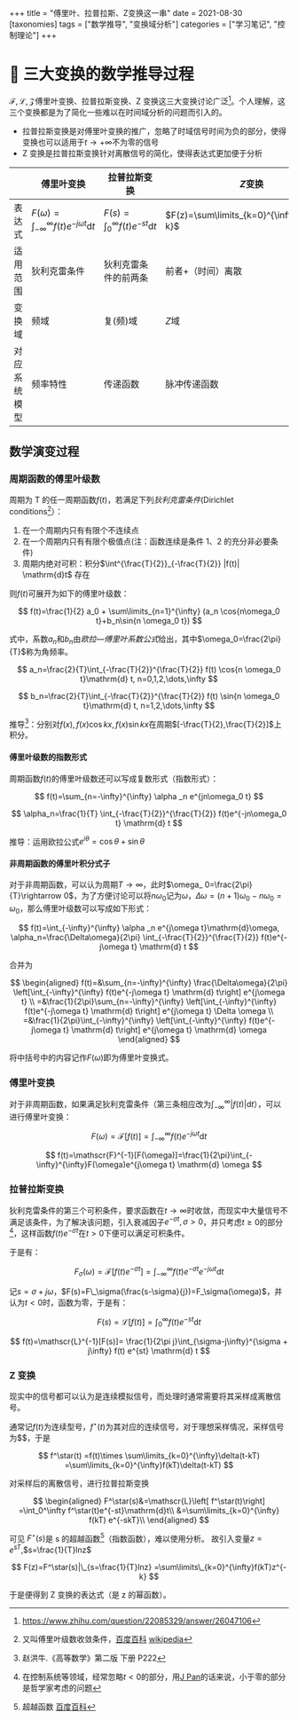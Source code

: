 +++
title = "傅里叶、拉普拉斯、Z变换这一串"
date = 2021-08-30
[taxonomies]
tags = ["数学推导", "变换域分析"]
categories = ["学习笔记", "控制理论"]
+++

# 📶 三大变换的数学推导过程

$\mathscr{F,L,Z}$傅里叶变换、拉普拉斯变换、Z 变换这三大变换讨论广泛[^zhihu]。个人理解，这三个变换都是为了简化一些难以在时间域分析的问题而引入的。

- 拉普拉斯变换是对傅里叶变换的推广，忽略了时域信号时间为负的部分，使得变换也可以适用于$t\rightarrow +\infty$不为零的信号
- Z 变换是拉普拉斯变换针对离散信号的简化，使得表达式更加便于分析

|              | 傅里叶变换                                                        | 拉普拉斯变换                                | $Z$变换                                      |
| ------------ | ----------------------------------------------------------------- | ------------------------------------------- | -------------------------------------------- |
| 表达式       | $F(\omega)=\int_{-\infty}^{\infty}f(t)e^{-j\omega t}\mathrm{d} t$ | $F(s)=\int_0^\infty f(t)e^{-st}\mathrm{d}t$ | $F(z)=\sum\limits_{k=0}^{\infty}f(kT)z^{-k}$ |
| 适用范围     | 狄利克雷条件                                                      | 狄利克雷条件的前两条                        | 前者+（时间）离散                            |
| 变换域       | 频域                                                              | 复(频)域                                    | $Z$域                                        |
| 对应系统模型 | 频率特性                                                          | 传递函数                                    | 脉冲传递函数                                 |

[^zhihu]: https://www.zhihu.com/question/22085329/answer/26047106

## 数学演变过程

### 周期函数的傅里叶级数

周期为 T 的任一周期函数$f(t)$，若满足下列*狄利克雷条件*(Dirichlet conditions[^dirichlet-conditions]）：

1. 在一个周期内只有有限个不连续点
2. 在一个周期内只有有限个极值点(注：函数连续是条件 1、2 的充分非必要条件)
3. 周期内绝对可积：积分$\int^{\frac{T}{2}}_{-\frac{T}{2}} |f(t)| \mathrm{d}t$ 存在

则$f(t)$可展开为如下的傅里叶级数：

$$
f(t)=\frac{1}{2} a_0 + \sum\limits_{n=1}^{\infty} (a_n \cos{n\omega_0 t}+b_n\sin{n \omega_0 t})
$$

[^dirichlet-conditions]: 又叫傅里叶级数收敛条件，[百度百科](https://baike.baidu.com/item/狄利克雷条件/3807787) [wikipedia](https://en.wikipedia.org/wiki/Dirichlet_conditions)

式中，系数$a_n$和$b_n$由*欧拉—傅里叶系数公式*给出，其中$\omega_0=\frac{2\pi}{T}$称为角频率。

$$
a_n=\frac{2}{T}\int_{-\frac{T}{2}}^{\frac{T}{2}} f(t) \cos{n \omega_0 t}\mathrm{d} t,
n=0,1,2,\dots,\infty
$$

$$
b_n=\frac{2}{T}\int_{-\frac{T}{2}}^{\frac{T}{2}} f(t) \sin{n \omega_0 t}\mathrm{d} t,
n=1,2,\dots,\infty
$$

推导[^p222]：分别对$f(x),f(x)\cos kx, f(x)\sin kx$在周期$[-\frac{T}{2},\frac{T}{2}]$上积分。

[^p222]: 赵洪牛.《高等数学》第二版 下册 P222

#### 傅里叶级数的指数形式

周期函数$f(t)$的傅里叶级数还可以写成复数形式（指数形式）：

$$
f(t)=\sum_{n=-\infty}^{\infty} \alpha _n e^{jn\omega_0 t}
$$

$$
\alpha_n=\frac{1}{T} \int_{-\frac{T}{2}}^{\frac{T}{2}}
f(t)e^{-jn\omega_0 t} \mathrm{d} t
$$

推导：运用欧拉公式$e^{i\theta}=\cos\theta + \sin \theta$

#### 非周期函数的傅里叶积分式子

对于非周期函数，可以认为周期$T\rightarrow \infty$，此时$\omega_ 0=\frac{2\pi}{T}\rightarrow 0$，为了方便讨论可以将$n\omega_0$记为$\omega$，$\Delta \omega=(n+1)\omega_0-n\omega_0=\omega_0$，那么傅里叶级数可以写成如下形式：

$$
f(t)=\int_{-\infty}^{\infty} \alpha _n e^{j\omega t}\mathrm{d}\omega,
\alpha_n=\frac{\Delta\omega}{2\pi} \int_{-\frac{T}{2}}^{\frac{T}{2}}
f(t)e^{-j\omega t} \mathrm{d} t
$$

合并为

$$
\begin{aligned}
f(t)=&\sum_{n=-\infty}^{\infty} \frac{\Delta\omega}{2\pi} \left[\int_{-\infty}^{\infty}
f(t)e^{-j\omega t} \mathrm{d} t\right] e^{j\omega t}
\\
=&\frac{1}{2\pi}\sum_{n=-\infty}^{\infty} \left[\int_{-\infty}^{\infty}
f(t)e^{-j\omega t} \mathrm{d} t\right] e^{j\omega t} \Delta \omega
\\
=&\frac{1}{2\pi}\int_{-\infty}^{\infty} \left[\int_{-\infty}^{\infty}
f(t)e^{-j\omega t} \mathrm{d} t\right] e^{j\omega t} \mathrm{d} \omega
\end{aligned}
$$

将中括号中的内容记作$F(\omega)$即为傅里叶变换式。

### 傅里叶变换

对于非周期函数，如果满足狄利克雷条件（第三条相应改为$\int^{\infty}_{-\infty} |f(t)| \mathrm{d}t$），可以进行傅里叶变换：

$$
F(\omega)=\mathscr{F}[f(t)]=\int_{-\infty}^{\infty}f(t)e^{-j\omega t}\mathrm{d} t
$$

$$
f(t)=\mathscr{F}^{-1}[F(\omega)]=\frac{1}{2\pi}\int_{-\infty}^{\infty}F(\omega)e^{j\omega t} \mathrm{d} \omega
$$

### 拉普拉斯变换

狄利克雷条件的第三个可积条件，要求函数在$t\rightarrow \infty$时收敛，而现实中大量信号不满足该条件，为了解决该问题，引入衰减因子$e^{-\sigma t},\sigma>0$，并只考虑$t\ge 0$的部分[^ignore-past]，这样函数$f(t)e^{-\sigma t}$在$t > 0$下便可以满足可积条件。

于是有：

$$
F_\sigma(\omega)
=\mathscr{F}[f(t)e^{-\sigma t}]
=\int_{-\infty}^{\infty}f(t)e^{-\sigma t}e^{-j\omega t}\mathrm{d} t
$$

记$s=\sigma+j\omega$，$F(s)=F\_\sigma(\frac{s-\sigma}{j})=F_\sigma(\omega)$，并认为$t<0$时，函数为零，于是有：

$$
F(s)=\mathscr{L}[f(t)]=\int_0^\infty f(t)e^{-st}\mathrm{d}t
$$

$$
f(t)=\mathscr{L}^{-1}[F(s)]=
\frac{1}{2\pi j}\int_{\sigma-j\infty}^{\sigma + j\infty} f(t) e^{st} \mathrm{d} t
$$

[^ignore-past]: 在控制系统等领域，经常忽略$t<0$的部分，用[J Pan](https://www.zhihu.com/people/galieluo)的话来说，小于零的部分是哲学家考虑的问题

### Z 变换

现实中的信号都可以认为是连续模拟信号，而处理时通常需要将其采样成离散信号。

通常记$f(t)$为连续型号，$f^\star(t)$为其对应的连续信号，对于理想采样情况，采样信号为$$，于是

$$
f^\star(t)
=f(t)\times \sum\limits_{k=0}^{\infty}\delta(t-kT)
=\sum\limits_{k=0}^{\infty}f(kT)\delta(t-kT)
$$

对采样后的离散信号，进行拉普拉斯变换

$$
\begin{aligned}
F^\star(s)&=\mathscr{L}\left[ f^\star(t)\right]
=\int_0^\infty f^\star(t)e^{-st}\mathrm{d}t\\
&=\sum\limits_{k=0}^{\infty} f(kT) e^{-skT}\\
\end{aligned}
$$

可见 $F^\star(s)$是 s 的超越函数[^transcendental-functions]（指数函数），难以使用分析。
故引入变量$z=e^{sT}$,$s=\frac{1}{T}lnz$

$$
F(z)=F^\star(s)|\_{s=\frac{1}{T}lnz}
=\sum\limits\_{k=0}^{\infty}f(kT)z^{-k}
$$

于是便得到 Z 变换的表达式（是 z 的幂函数）。

[^transcendental-functions]: 超越函数 [百度百科](https://baike.baidu.com/item/%E8%B6%85%E8%B6%8A%E5%87%BD%E6%95%B0/3365811)
